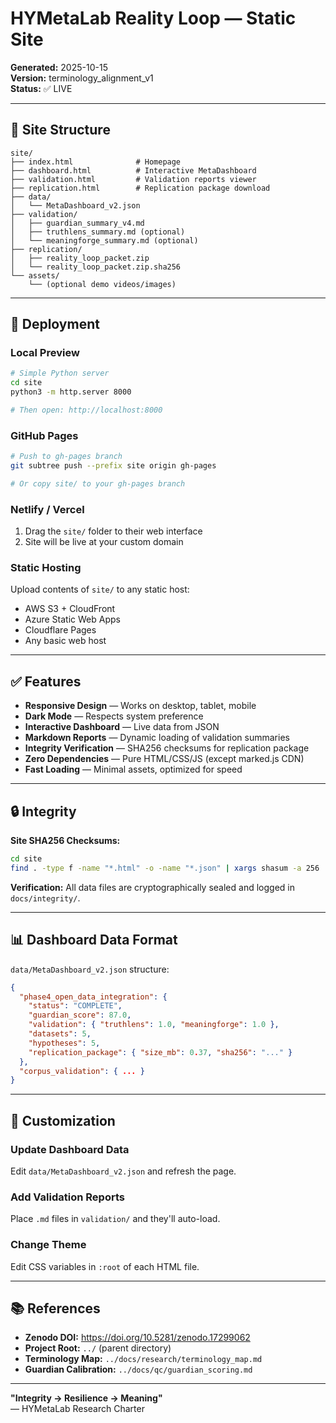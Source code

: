 # HYMetaLab Reality Loop — Static Site

**Generated:** 2025-10-15  
**Version:** terminology_alignment_v1  
**Status:** ✅ LIVE

---

## 📁 Site Structure

```
site/
├── index.html              # Homepage
├── dashboard.html          # Interactive MetaDashboard
├── validation.html         # Validation reports viewer
├── replication.html        # Replication package download
├── data/
│   └── MetaDashboard_v2.json
├── validation/
│   ├── guardian_summary_v4.md
│   ├── truthlens_summary.md (optional)
│   └── meaningforge_summary.md (optional)
├── replication/
│   ├── reality_loop_packet.zip
│   └── reality_loop_packet.zip.sha256
└── assets/
    └── (optional demo videos/images)
```

---

## 🚀 Deployment

### Local Preview
```bash
# Simple Python server
cd site
python3 -m http.server 8000

# Then open: http://localhost:8000
```

### GitHub Pages
```bash
# Push to gh-pages branch
git subtree push --prefix site origin gh-pages

# Or copy site/ to your gh-pages branch
```

### Netlify / Vercel
1. Drag the `site/` folder to their web interface
2. Site will be live at your custom domain

### Static Hosting
Upload contents of `site/` to any static host:
- AWS S3 + CloudFront
- Azure Static Web Apps
- Cloudflare Pages
- Any basic web host

---

## ✅ Features

- **Responsive Design** — Works on desktop, tablet, mobile
- **Dark Mode** — Respects system preference
- **Interactive Dashboard** — Live data from JSON
- **Markdown Reports** — Dynamic loading of validation summaries
- **Integrity Verification** — SHA256 checksums for replication package
- **Zero Dependencies** — Pure HTML/CSS/JS (except marked.js CDN)
- **Fast Loading** — Minimal assets, optimized for speed

---

## 🔒 Integrity

**Site SHA256 Checksums:**
```bash
cd site
find . -type f -name "*.html" -o -name "*.json" | xargs shasum -a 256
```

**Verification:**
All data files are cryptographically sealed and logged in `docs/integrity/`.

---

## 📊 Dashboard Data Format

`data/MetaDashboard_v2.json` structure:
```json
{
  "phase4_open_data_integration": {
    "status": "COMPLETE",
    "guardian_score": 87.0,
    "validation": { "truthlens": 1.0, "meaningforge": 1.0 },
    "datasets": 5,
    "hypotheses": 5,
    "replication_package": { "size_mb": 0.37, "sha256": "..." }
  },
  "corpus_validation": { ... }
}
```

---

## 🧩 Customization

### Update Dashboard Data
Edit `data/MetaDashboard_v2.json` and refresh the page.

### Add Validation Reports
Place `.md` files in `validation/` and they'll auto-load.

### Change Theme
Edit CSS variables in `:root` of each HTML file.

---

## 📚 References

- **Zenodo DOI:** https://doi.org/10.5281/zenodo.17299062
- **Project Root:** `../` (parent directory)
- **Terminology Map:** `../docs/research/terminology_map.md`
- **Guardian Calibration:** `../docs/qc/guardian_scoring.md`

---

**"Integrity → Resilience → Meaning"**  
— HYMetaLab Research Charter
